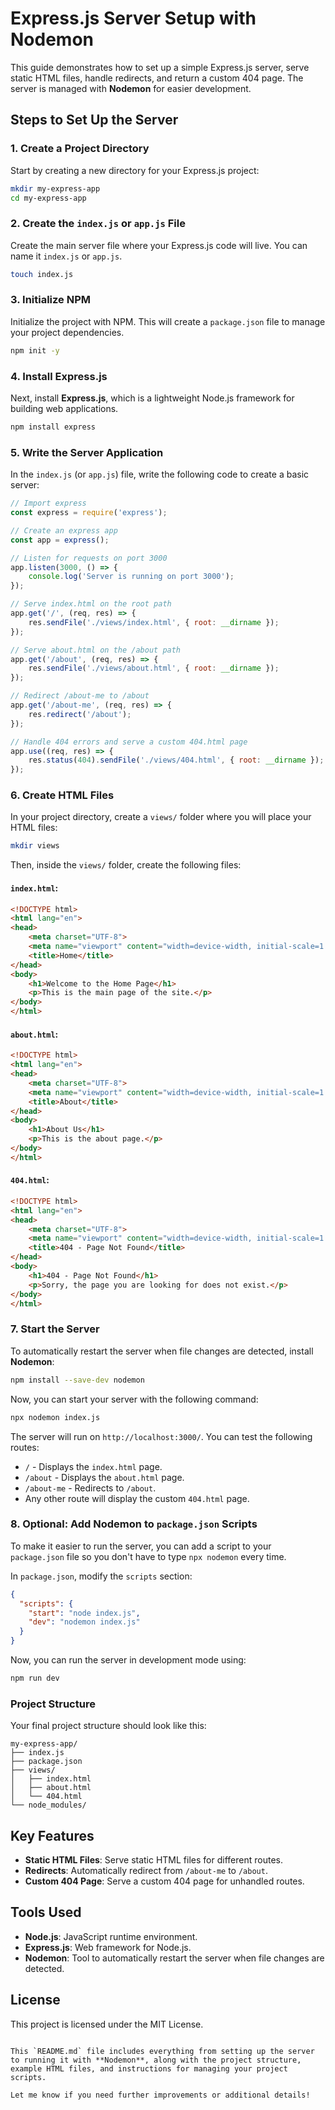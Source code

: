 # Express.js Server Setup with Nodemon

This guide demonstrates how to set up a simple Express.js server, serve static HTML files, handle redirects, and return a custom 404 page. The server is managed with **Nodemon** for easier development.

## Steps to Set Up the Server

### 1. Create a Project Directory

Start by creating a new directory for your Express.js project:

```bash
mkdir my-express-app
cd my-express-app
```

### 2. Create the `index.js` or `app.js` File

Create the main server file where your Express.js code will live. You can name it `index.js` or `app.js`.

```bash
touch index.js
```

### 3. Initialize NPM

Initialize the project with NPM. This will create a `package.json` file to manage your project dependencies.

```bash
npm init -y
```

### 4. Install Express.js

Next, install **Express.js**, which is a lightweight Node.js framework for building web applications.

```bash
npm install express
```

### 5. Write the Server Application

In the `index.js` (or `app.js`) file, write the following code to create a basic server:

```js
// Import express
const express = require('express');

// Create an express app
const app = express();

// Listen for requests on port 3000
app.listen(3000, () => {
    console.log('Server is running on port 3000');
});

// Serve index.html on the root path
app.get('/', (req, res) => {
    res.sendFile('./views/index.html', { root: __dirname });
});

// Serve about.html on the /about path
app.get('/about', (req, res) => {
    res.sendFile('./views/about.html', { root: __dirname });
});

// Redirect /about-me to /about
app.get('/about-me', (req, res) => {
    res.redirect('/about');
});

// Handle 404 errors and serve a custom 404.html page
app.use((req, res) => {
    res.status(404).sendFile('./views/404.html', { root: __dirname });
});
```

### 6. Create HTML Files

In your project directory, create a `views/` folder where you will place your HTML files:

```bash
mkdir views
```

Then, inside the `views/` folder, create the following files:

#### `index.html`:

```html
<!DOCTYPE html>
<html lang="en">
<head>
    <meta charset="UTF-8">
    <meta name="viewport" content="width=device-width, initial-scale=1.0">
    <title>Home</title>
</head>
<body>
    <h1>Welcome to the Home Page</h1>
    <p>This is the main page of the site.</p>
</body>
</html>
```

#### `about.html`:

```html
<!DOCTYPE html>
<html lang="en">
<head>
    <meta charset="UTF-8">
    <meta name="viewport" content="width=device-width, initial-scale=1.0">
    <title>About</title>
</head>
<body>
    <h1>About Us</h1>
    <p>This is the about page.</p>
</body>
</html>
```

#### `404.html`:

```html
<!DOCTYPE html>
<html lang="en">
<head>
    <meta charset="UTF-8">
    <meta name="viewport" content="width=device-width, initial-scale=1.0">
    <title>404 - Page Not Found</title>
</head>
<body>
    <h1>404 - Page Not Found</h1>
    <p>Sorry, the page you are looking for does not exist.</p>
</body>
</html>
```

### 7. Start the Server

To automatically restart the server when file changes are detected, install **Nodemon**:

```bash
npm install --save-dev nodemon
```

Now, you can start your server with the following command:

```bash
npx nodemon index.js
```

The server will run on `http://localhost:3000/`. You can test the following routes:

- `/` - Displays the `index.html` page.
- `/about` - Displays the `about.html` page.
- `/about-me` - Redirects to `/about`.
- Any other route will display the custom `404.html` page.

### 8. Optional: Add Nodemon to `package.json` Scripts

To make it easier to run the server, you can add a script to your `package.json` file so you don't have to type `npx nodemon` every time.

In `package.json`, modify the `scripts` section:

```json
{
  "scripts": {
    "start": "node index.js",
    "dev": "nodemon index.js"
  }
}
```

Now, you can run the server in development mode using:

```bash
npm run dev
```

### Project Structure

Your final project structure should look like this:

```
my-express-app/
├── index.js
├── package.json
├── views/
│   ├── index.html
│   ├── about.html
│   └── 404.html
└── node_modules/
```

## Key Features

- **Static HTML Files**: Serve static HTML files for different routes.
- **Redirects**: Automatically redirect from `/about-me` to `/about`.
- **Custom 404 Page**: Serve a custom 404 page for unhandled routes.

## Tools Used

- **Node.js**: JavaScript runtime environment.
- **Express.js**: Web framework for Node.js.
- **Nodemon**: Tool to automatically restart the server when file changes are detected.

## License

This project is licensed under the MIT License.
```

This `README.md` file includes everything from setting up the server to running it with **Nodemon**, along with the project structure, example HTML files, and instructions for managing your project scripts.

Let me know if you need further improvements or additional details!